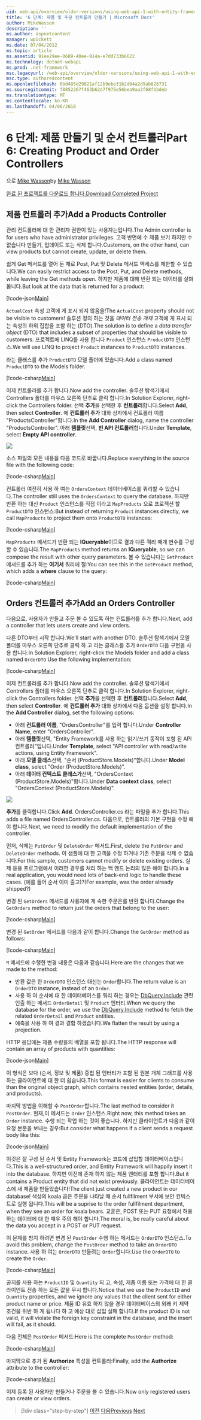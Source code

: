 ```yaml
---
uid: web-api/overview/older-versions/using-web-api-1-with-entity-framework-5/using-web-api-with-entity-framework-part-6
title: '6 단계: 제품 및 주문 컨트롤러 만들기 | Microsoft Docs'
author: MikeWasson
description: ''
ms.author: aspnetcontent
manager: wpickett
ms.date: 07/04/2012
ms.topic: article
ms.assetid: 91ee29ee-0689-40ee-914a-e7dd733b6622
ms.technology: dotnet-webapi
ms.prod: .net-framework
msc.legacyurl: /web-api/overview/older-versions/using-web-api-1-with-entity-framework-5/using-web-api-with-entity-framework-part-6
msc.type: authoredcontent
ms.openlocfilehash: 6bd485d29821af12b9ebe31b2d04a2d9ab826731
ms.sourcegitcommit: f8852267f463b62d7f975e56bea9aa3f68fbbdeb
ms.translationtype: MT
ms.contentlocale: ko-KR
ms.lasthandoff: 04/06/2018
---
```

<a name="part-6-creating-product-and-order-controllers"></a><span data-ttu-id="b5608-102">6 단계: 제품 만들기 및 순서 컨트롤러</span><span class="sxs-lookup"><span data-stu-id="b5608-102">Part 6: Creating Product and Order Controllers</span></span>
====================
<span data-ttu-id="b5608-103">으로 [Mike Wasson](https://github.com/MikeWasson)</span><span class="sxs-lookup"><span data-stu-id="b5608-103">by [Mike Wasson](https://github.com/MikeWasson)</span></span>

[<span data-ttu-id="b5608-104">완료 된 프로젝트를 다운로드 합니다.</span><span class="sxs-lookup"><span data-stu-id="b5608-104">Download Completed Project</span></span>](http://code.msdn.microsoft.com/ASP-NET-Web-API-with-afa30545)

## <a name="add-a-products-controller"></a><span data-ttu-id="b5608-105">제품 컨트롤러 추가</span><span class="sxs-lookup"><span data-stu-id="b5608-105">Add a Products Controller</span></span>

<span data-ttu-id="b5608-106">관리 컨트롤러에 대 한 관리자 권한이 있는 사용자는입니다.</span><span class="sxs-lookup"><span data-stu-id="b5608-106">The Admin controller is for users who have administrator privileges.</span></span> <span data-ttu-id="b5608-107">고객 반면에 수 제품 보기 하지만 수 없습니다 만들기, 업데이트 또는 삭제 합니다.</span><span class="sxs-lookup"><span data-stu-id="b5608-107">Customers, on the other hand, can view products but cannot create, update, or delete them.</span></span>

<span data-ttu-id="b5608-108">쉽게 Get 메서드를 열어 둔 채로 Post, Put 및 Delete 메서드 액세스를 제한할 수 있습니다.</span><span class="sxs-lookup"><span data-stu-id="b5608-108">We can easily restrict access to the Post, Put, and Delete methods, while leaving the Get methods open.</span></span> <span data-ttu-id="b5608-109">하지만 제품에 대해 반환 되는 데이터를 살펴봅니다.</span><span class="sxs-lookup"><span data-stu-id="b5608-109">But look at the data that is returned for a product:</span></span>

[!code-json[Main](using-web-api-with-entity-framework-part-6/samples/sample1.json?highlight=1)]

<span data-ttu-id="b5608-110">`ActualCost` 속성 고객에 게 표시 되지 않음을!</span><span class="sxs-lookup"><span data-stu-id="b5608-110">The `ActualCost` property should not be visible to customers!</span></span> <span data-ttu-id="b5608-111">솔루션 정의 하는 것을 *데이터 전송 개체* 고객에 게 표시 되는 속성의 하위 집합을 포함 하는 (DTO).</span><span class="sxs-lookup"><span data-stu-id="b5608-111">The solution is to define a *data transfer object* (DTO) that includes a subset of properties that should be visible to customers.</span></span> <span data-ttu-id="b5608-112">프로젝트에 LINQ를 사용 합니다 `Product` 인스턴스 `ProductDTO` 인스턴스.</span><span class="sxs-lookup"><span data-stu-id="b5608-112">We will use LINQ to project `Product` instances to `ProductDTO` instances.</span></span>

<span data-ttu-id="b5608-113">라는 클래스를 추가 `ProductDTO` 모델 폴더에 있습니다.</span><span class="sxs-lookup"><span data-stu-id="b5608-113">Add a class named `ProductDTO` to the Models folder.</span></span>

[!code-csharp[Main](using-web-api-with-entity-framework-part-6/samples/sample2.cs)]

<span data-ttu-id="b5608-114">이제 컨트롤러를 추가 합니다.</span><span class="sxs-lookup"><span data-stu-id="b5608-114">Now add the controller.</span></span> <span data-ttu-id="b5608-115">솔루션 탐색기에서 Controllers 폴더를 마우스 오른쪽 단추로 클릭 합니다.</span><span class="sxs-lookup"><span data-stu-id="b5608-115">In Solution Explorer, right-click the Controllers folder.</span></span> <span data-ttu-id="b5608-116">선택 **추가**을 선택한 후 **컨트롤러**합니다.</span><span class="sxs-lookup"><span data-stu-id="b5608-116">Select **Add**, then select **Controller**.</span></span> <span data-ttu-id="b5608-117">에 **컨트롤러 추가** 대화 상자에서 컨트롤러 이름 &quot;ProductsController&quot;합니다.</span><span class="sxs-lookup"><span data-stu-id="b5608-117">In the **Add Controller** dialog, name the controller &quot;ProductsController&quot;.</span></span> <span data-ttu-id="b5608-118">아래 **템플릿**선택, **빈 API 컨트롤러**합니다.</span><span class="sxs-lookup"><span data-stu-id="b5608-118">Under **Template**, select **Empty API controller**.</span></span>

![](using-web-api-with-entity-framework-part-6/_static/image1.png)

<span data-ttu-id="b5608-119">소스 파일의 모든 내용을 다음 코드로 바꿉니다.</span><span class="sxs-lookup"><span data-stu-id="b5608-119">Replace everything in the source file with the following code:</span></span>

[!code-csharp[Main](using-web-api-with-entity-framework-part-6/samples/sample3.cs)]

<span data-ttu-id="b5608-120">컨트롤러 여전히 사용 하 여는 `OrdersContext` 데이터베이스를 쿼리할 수 있습니다.</span><span class="sxs-lookup"><span data-stu-id="b5608-120">The controller still uses the `OrdersContext` to query the database.</span></span> <span data-ttu-id="b5608-121">하지만 반환 하는 대신 `Product` 인스턴스를 직접 이라고 `MapProducts` 으로 프로젝션 할 `ProductDTO` 인스턴스:</span><span class="sxs-lookup"><span data-stu-id="b5608-121">But instead of returning `Product` instances directly, we call `MapProducts` to project them onto `ProductDTO` instances:</span></span>

[!code-csharp[Main](using-web-api-with-entity-framework-part-6/samples/sample4.cs?highlight=1)]

<span data-ttu-id="b5608-122">`MapProducts` 메서드가 반환 되는 **IQueryable**이므로 결과 다른 쿼리 매개 변수를 구성할 수 있습니다.</span><span class="sxs-lookup"><span data-stu-id="b5608-122">The `MapProducts` method returns an **IQueryable**, so we can compose the result with other query parameters.</span></span> <span data-ttu-id="b5608-123">볼 수 있습니다는 `GetProduct` 메서드를 추가 하는 **여기서** 쿼리에 절:</span><span class="sxs-lookup"><span data-stu-id="b5608-123">You can see this in the `GetProduct` method, which adds a **where** clause to the query:</span></span>

[!code-csharp[Main](using-web-api-with-entity-framework-part-6/samples/sample5.cs?highlight=2)]

## <a name="add-an-orders-controller"></a><span data-ttu-id="b5608-124">Orders 컨트롤러 추가</span><span class="sxs-lookup"><span data-stu-id="b5608-124">Add an Orders Controller</span></span>

<span data-ttu-id="b5608-125">다음으로, 사용자가 만들고 주문 볼 수 있도록 하는 컨트롤러를 추가 합니다.</span><span class="sxs-lookup"><span data-stu-id="b5608-125">Next, add a controller that lets users create and view orders.</span></span>

<span data-ttu-id="b5608-126">다른 DTO부터 시작 합니다.</span><span class="sxs-lookup"><span data-stu-id="b5608-126">We'll start with another DTO.</span></span> <span data-ttu-id="b5608-127">솔루션 탐색기에서 모델 폴더를 마우스 오른쪽 단추로 클릭 하 고 라는 클래스를 추가 `OrderDTO` 다음 구현을 사용 합니다.</span><span class="sxs-lookup"><span data-stu-id="b5608-127">In Solution Explorer, right-click the Models folder and add a class named `OrderDTO` Use the following implementation:</span></span>

[!code-csharp[Main](using-web-api-with-entity-framework-part-6/samples/sample6.cs)]

<span data-ttu-id="b5608-128">이제 컨트롤러를 추가 합니다.</span><span class="sxs-lookup"><span data-stu-id="b5608-128">Now add the controller.</span></span> <span data-ttu-id="b5608-129">솔루션 탐색기에서 Controllers 폴더를 마우스 오른쪽 단추로 클릭 합니다.</span><span class="sxs-lookup"><span data-stu-id="b5608-129">In Solution Explorer, right-click the Controllers folder.</span></span> <span data-ttu-id="b5608-130">선택 **추가**을 선택한 후 **컨트롤러**합니다.</span><span class="sxs-lookup"><span data-stu-id="b5608-130">Select **Add**, then select **Controller**.</span></span> <span data-ttu-id="b5608-131">에 **컨트롤러 추가** 대화 상자에서 다음 옵션을 설정 합니다.</span><span class="sxs-lookup"><span data-stu-id="b5608-131">In the **Add Controller** dialog, set the following options:</span></span>

- <span data-ttu-id="b5608-132">아래 **컨트롤러 이름**, "OrdersController"를 입력 합니다.</span><span class="sxs-lookup"><span data-stu-id="b5608-132">Under **Controller Name**, enter "OrdersController".</span></span>
- <span data-ttu-id="b5608-133">아래 **템플릿**선택, "Entity Framework를 사용 하는 읽기/쓰기 동작이 포함 된 API 컨트롤러"입니다.</span><span class="sxs-lookup"><span data-stu-id="b5608-133">Under **Template**, select "API controller with read/write actions, using Entity Framework".</span></span>
- <span data-ttu-id="b5608-134">아래 **모델 클래스**선택, &quot;순서 (ProductStore.Models)&quot;합니다.</span><span class="sxs-lookup"><span data-stu-id="b5608-134">Under **Model class**, select &quot;Order (ProductStore.Models)&quot;.</span></span>
- <span data-ttu-id="b5608-135">아래 **데이터 컨텍스트 클래스가**선택, &quot;OrdersContext (ProductStore.Models)&quot;합니다.</span><span class="sxs-lookup"><span data-stu-id="b5608-135">Under **Data context class**, select &quot;OrdersContext (ProductStore.Models)&quot;.</span></span>

![](using-web-api-with-entity-framework-part-6/_static/image2.png)

<span data-ttu-id="b5608-136">**추가**를 클릭합니다.</span><span class="sxs-lookup"><span data-stu-id="b5608-136">Click **Add**.</span></span> <span data-ttu-id="b5608-137">OrdersController.cs 라는 파일을 추가 합니다.</span><span class="sxs-lookup"><span data-stu-id="b5608-137">This adds a file named OrdersController.cs.</span></span> <span data-ttu-id="b5608-138">다음으로, 컨트롤러의 기본 구현을 수정 해야 합니다.</span><span class="sxs-lookup"><span data-stu-id="b5608-138">Next, we need to modify the default implementation of the controller.</span></span>

<span data-ttu-id="b5608-139">먼저, 삭제는 `PutOrder` 및 `DeleteOrder` 메서드.</span><span class="sxs-lookup"><span data-stu-id="b5608-139">First, delete the `PutOrder` and `DeleteOrder` methods.</span></span> <span data-ttu-id="b5608-140">이 샘플에 대 한 고객을 수정 하거나 기존 주문을 삭제 수 없습니다.</span><span class="sxs-lookup"><span data-stu-id="b5608-140">For this sample, customers cannot modify or delete existing orders.</span></span> <span data-ttu-id="b5608-141">실제 응용 프로그램에서 이러한 경우를 처리 하는 백 엔드 논리의 많은 해야 합니다.</span><span class="sxs-lookup"><span data-stu-id="b5608-141">In a real application, you would need lots of back-end logic to handle these cases.</span></span> <span data-ttu-id="b5608-142">(예를 들어 순서 이미 출고)?</span><span class="sxs-lookup"><span data-stu-id="b5608-142">(For example, was the order already shipped?)</span></span>

<span data-ttu-id="b5608-143">변경 된 `GetOrders` 메서드를 사용자에 게 속한 주문은를 반환 합니다.</span><span class="sxs-lookup"><span data-stu-id="b5608-143">Change the `GetOrders` method to return just the orders that belong to the user:</span></span>

[!code-csharp[Main](using-web-api-with-entity-framework-part-6/samples/sample7.cs)]

<span data-ttu-id="b5608-144">변경 된 `GetOrder` 메서드를 다음과 같이 합니다.</span><span class="sxs-lookup"><span data-stu-id="b5608-144">Change the `GetOrder` method as follows:</span></span>

[!code-csharp[Main](using-web-api-with-entity-framework-part-6/samples/sample8.cs)]

<span data-ttu-id="b5608-145">म 메서드에 수행한 변경 내용은 다음과 같습니다.</span><span class="sxs-lookup"><span data-stu-id="b5608-145">Here are the changes that we made to the method:</span></span>

- <span data-ttu-id="b5608-146">반환 값은 한 `OrderDTO` 인스턴스 대신는 `Order`합니다.</span><span class="sxs-lookup"><span data-stu-id="b5608-146">The return value is an `OrderDTO` instance, instead of an `Order`.</span></span>
- <span data-ttu-id="b5608-147">사용 하 여 순서에 대 한 데이터베이스를 쿼리 하는 경우는 [DbQuery.Include](https://msdn.microsoft.com/library/gg696395) 관련 인출 하는 메서드 `OrderDetail` 및 `Product` 엔터티.</span><span class="sxs-lookup"><span data-stu-id="b5608-147">When we query the database for the order, we use the [DbQuery.Include](https://msdn.microsoft.com/library/gg696395) method to fetch the related `OrderDetail` and `Product` entities.</span></span>
- <span data-ttu-id="b5608-148">예측을 사용 하 여 결과 결합 하겠습니다.</span><span class="sxs-lookup"><span data-stu-id="b5608-148">We flatten the result by using a projection.</span></span>

<span data-ttu-id="b5608-149">HTTP 응답에는 제품 수량을의 배열을 포함 됩니다.</span><span class="sxs-lookup"><span data-stu-id="b5608-149">The HTTP response will contain an array of products with quantities:</span></span>

[!code-json[Main](using-web-api-with-entity-framework-part-6/samples/sample9.json)]

<span data-ttu-id="b5608-150">이 형식은 보다 (순서, 정보 및 제품) 중첩 된 엔터티가 포함 된 원본 개체 그래프를 사용 하는 클라이언트에 대 한 더 쉽습니다.</span><span class="sxs-lookup"><span data-stu-id="b5608-150">This format is easier for clients to consume than the original object graph, which contains nested entities (order, details, and products).</span></span>

<span data-ttu-id="b5608-151">마지막 방법을 이해할 수 `PostOrder`합니다.</span><span class="sxs-lookup"><span data-stu-id="b5608-151">The last method to consider it `PostOrder`.</span></span> <span data-ttu-id="b5608-152">현재,이 메서드는 `Order` 인스턴스.</span><span class="sxs-lookup"><span data-stu-id="b5608-152">Right now, this method takes an `Order` instance.</span></span> <span data-ttu-id="b5608-153">수행 되는 작업 하는 것이 좋습니다. 하지만 클라이언트가 다음과 같이 요청 본문을 보내는 경우:</span><span class="sxs-lookup"><span data-stu-id="b5608-153">But consider what happens if a client sends a request body like this:</span></span>

[!code-json[Main](using-web-api-with-entity-framework-part-6/samples/sample10.json)]

<span data-ttu-id="b5608-154">이것은 잘 구성 된 순서 및 Entity Framework는 코드에 삽입할 데이터베이스입니다.</span><span class="sxs-lookup"><span data-stu-id="b5608-154">This is a well-structured order, and Entity Framework will happily insert it into the database.</span></span> <span data-ttu-id="b5608-155">하지만 이전에 존재 하지 않는 제품 엔터티를 포함 합니다.</span><span class="sxs-lookup"><span data-stu-id="b5608-155">But it contains a Product entity that did not exist previously.</span></span> <span data-ttu-id="b5608-156">클라이언트는 데이터베이스에 새 제품을 만들었습니다!</span><span class="sxs-lookup"><span data-stu-id="b5608-156">The client just created a new product in our database!</span></span> <span data-ttu-id="b5608-157">색상의 koala 곰은 주문을 나타날 때 순서 fullfilment 부서에 보안 컨텍스트로 실행 됩니다.</span><span class="sxs-lookup"><span data-stu-id="b5608-157">This will be a suprise to the order fullfilment department, when they see an order for koala bears.</span></span> <span data-ttu-id="b5608-158">교훈은, POST 또는 PUT 요청에서 허용 하는 데이터에 대 한 매우 주의 해야 합니다.</span><span class="sxs-lookup"><span data-stu-id="b5608-158">The moral is, be really careful about the data you accept in a POST or PUT request.</span></span>

<span data-ttu-id="b5608-159">이 문제를 방지 하려면 변경 된 `PostOrder` 수행 하는 메서드는 `OrderDTO` 인스턴스.</span><span class="sxs-lookup"><span data-stu-id="b5608-159">To avoid this problem, change the `PostOrder` method to take an `OrderDTO` instance.</span></span> <span data-ttu-id="b5608-160">사용 하 여는 `OrderDTO` 만들려는 `Order`합니다.</span><span class="sxs-lookup"><span data-stu-id="b5608-160">Use the `OrderDTO` to create the `Order`.</span></span>

[!code-csharp[Main](using-web-api-with-entity-framework-part-6/samples/sample11.cs)]

<span data-ttu-id="b5608-161">공지를 사용 하는 `ProductID` 및 `Quantity` 되 고, 속성, 제품 이름 또는 가격에 대 한 클라이언트 전송 하는 모든 값을 무시 합니다.</span><span class="sxs-lookup"><span data-stu-id="b5608-161">Notice that we use the `ProductID` and `Quantity` properties, and we ignore any values that the client sent for either product name or price.</span></span> <span data-ttu-id="b5608-162">제품 ID 유효 하지 않을 경우 데이터베이스의 외래 키 제약 조건을 위반 하 게 됩니다 하 고 예상 대로 삽입 실패 합니다.</span><span class="sxs-lookup"><span data-stu-id="b5608-162">If the product ID is not valid, it will violate the foreign key constraint in the database, and the insert will fail, as it should.</span></span>

<span data-ttu-id="b5608-163">다음 전체은 `PostOrder` 메서드:</span><span class="sxs-lookup"><span data-stu-id="b5608-163">Here is the complete `PostOrder` method:</span></span>

[!code-csharp[Main](using-web-api-with-entity-framework-part-6/samples/sample12.cs)]

<span data-ttu-id="b5608-164">마지막으로 추가 된 **Authorize** 특성을 컨트롤러:</span><span class="sxs-lookup"><span data-stu-id="b5608-164">Finally, add the **Authorize** attribute to the controller:</span></span>

[!code-csharp[Main](using-web-api-with-entity-framework-part-6/samples/sample13.cs)]

<span data-ttu-id="b5608-165">이제 등록 된 사용자만 만들거나 주문을 볼 수 있습니다.</span><span class="sxs-lookup"><span data-stu-id="b5608-165">Now only registered users can create or view orders.</span></span>

> [!div class="step-by-step"]
> <span data-ttu-id="b5608-166">[이전](using-web-api-with-entity-framework-part-5.md)
> [다음](using-web-api-with-entity-framework-part-7.md)</span><span class="sxs-lookup"><span data-stu-id="b5608-166">[Previous](using-web-api-with-entity-framework-part-5.md)
[Next](using-web-api-with-entity-framework-part-7.md)</span></span>
